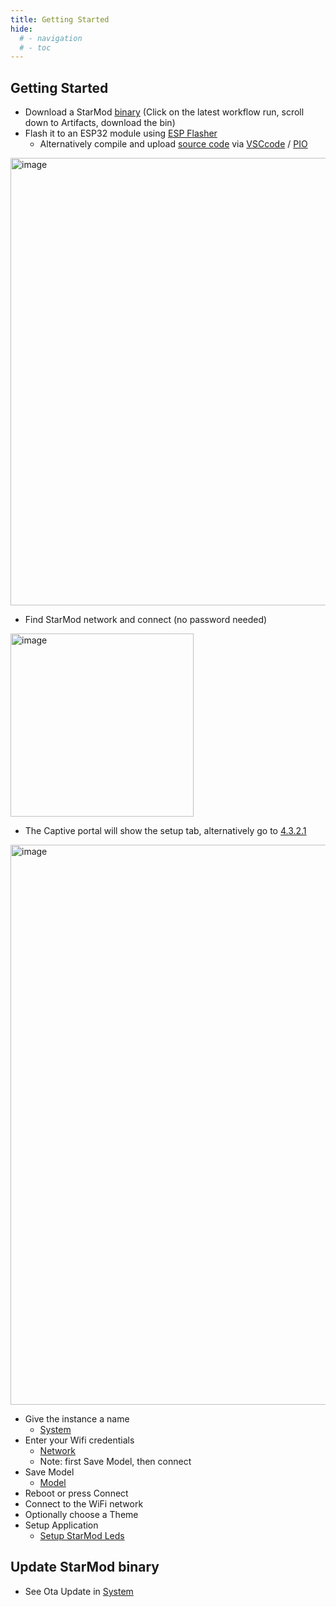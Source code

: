 ```yaml
---
title: Getting Started
hide:
  # - navigation
  # - toc
---
```


## Getting Started

* Download a StarMod [binary](https://github.com/ewowi/StarMod/actions) (Click on the latest workflow run, scroll down to Artifacts, download the bin)
* Flash it to an ESP32 module using [ESP Flasher](https://github.com/srg74/WLED-wemos-shield/tree/master/resources/Firmware/WLED_%20ESP_Flasher)
    * Alternatively compile and upload [source code](https://github.com/ewowi/StarMod) via [VSCcode](https://code.visualstudio.com) / [PIO](https://platformio.org)
 
<img width="716" alt="image" src="https://github.com/ewowi/StarDocs/assets/138451817/c8ab160d-bba0-4d5b-aed4-c858fea3637f">

* Find StarMod network and connect (no password needed)

<img width="293" alt="image" src="https://github.com/ewowi/StarDocs/assets/138451817/e7b1e16a-8014-42dc-9e07-f4e0cbf04efd">

* The Captive portal will show the setup tab, alternatively go to [4.3.2.1](http://4.3.2.1)

<img width="896" alt="image" src="https://github.com/ewowi/StarDocs/assets/138451817/cd8bd820-0a40-4ead-a0d2-14e0d0aa4ac3">

* Give the instance a name
    * [System](/StarDocs/SysMod/SysModSystem)
* Enter your Wifi credentials
    * [Network](/StarDocs/SysMod/SysModNetwork)
    * Note: first Save Model, then connect 
* Save Model
    * [Model](/StarDocs/SysMod/SysModModel)
* Reboot or press Connect
* Connect to the WiFi network
* Optionally choose a Theme
* Setup Application
    * [Setup StarMod Leds](/StarDocs/LedMod/GettingStarted)

## Update StarMod binary

* See Ota Update in [System](/StarDocs/SysMod/SysModSystem)
